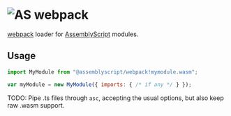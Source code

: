 ![AS](https://avatars1.githubusercontent.com/u/28916798?s=48) webpack
=================

[webpack](https://webpack.js.org/) loader for [AssemblyScript](http://assemblyscript.org) modules.

Usage
-----

```js
import MyModule from "@assemblyscript/webpack!mymodule.wasm";

var myModule = new MyModule({ imports: { /* if any */ } });
```

TODO: Pipe .ts files through `asc`, accepting the usual options, but also keep raw .wasm support.
